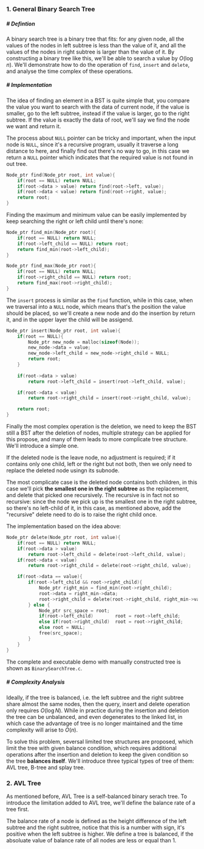 ### 1. General Binary Search Tree

##### # Defintion

A binary search tree is a binary tree that fits: for any given node, all the values of the nodes in left subtree is less than the value of it, and all the values of the nodes in right subtree is larger than the value of it. By constructing a binary tree like this, we'll be able to search a value by $O(\log n)$. We'll demonstrate how to do the operation of `find`, `insert` and `delete`, and analyse the time complex of these operations.




##### # Implementation

The idea of finding an element in a BST is quite simple that, you compare the value you want to search with the data of current node, if the value is smaller, go to the left subtree, instead if the value is larger, go to the right subtree. If the value is exactly the data of root, we'll say we find the node we want and return it.

The process about `NULL` pointer can be tricky and important, when the input node is `NULL`, since it's a recursive program, usually it traverse a long distance to here, and finally find out there's no way to go, in this case we return a `NULL` pointer which indicates that the required value is not found in out tree.

```c
Node_ptr find(Node_ptr root, int value){
	if(root == NULL) return NULL;	
	if(root->data > value) return find(root->left, value);
	if(root->data < value) return find(root->right, value);
	return root;
}
```

Finding the maximum and minimum value can be easily implemented by keep searching the right or left child until there's none:

```c
Node_ptr find_min(Node_ptr root){
	if(root == NULL) return NULL;
	if(root->left_child == NULL) return root;
	return find_min(root->left_child);
}
```

```c
Node_ptr find_max(Node_ptr root){
	if(root == NULL) return NULL;
	if(root->right_child == NULL) return root;
	return find_max(root->right_child);
}
```

The `insert` process is similar as the `find` function, while in this case, when we traversal into a `NULL` node, which means that's the position the value should be placed, so we'll create a new node and do the insertion by return it, and in the upper layer the child will be assigend.

```c
Node_ptr insert(Node_ptr root, int value){
	if(root == NULL){
		Node_ptr new_node = malloc(sizeof(Node));
		new_node->data = value;
		new_node->left_child = new_node->right_child = NULL;
		return root;
	}
	
	if(root->data > value)
		return root->left_child = insert(root->left_child, value);

	if(root->data < value)
		return root->right_child = insert(root->right_child, value);

	return root;
}
```

Finally the most complex operation is the deletion, we need to keep the BST still a BST after the deletion of nodes, multiple strategy can be applied for this propose, and many of them leads to more complicate tree structure. We'll introduce a simple one.

If the deleted node is the leave node, no adjustment is required; if it contains only one child, left or the right but not both, then we only need to replace the deleted node usingn its subnode.

The most complicate case is the deleted node contains both children, in this case we'll pick **the smallest one in the right subtree** as the replacement, and delete that picked one recursively. The recursive is in fact not so recursive: since the node we pick up is the smallest one in the right subtree, so there's no left-child of it, in this case, as mentioned above, add the "recursive" delete need to do is to raise the right child once.

The implementation based on the idea above:

```c
Node_ptr delete(Node_ptr root, int value){
	if(root == NULL) return NULL;
	if(root->data > value)
		return root->left_child = delete(root->left_child, value);
	if(root->data < value)
		return root->right_child = delete(root->right_child, value);

	if(root->data == value){
		if(root->left_child && root->right_child){
			Node_ptr right_min = find_min(root->right_child);
			root->data = right_min->data;
			root->right_child = delete(root->right_child, right_min->value);
		} else {
			Node_ptr src_space = root;
			if(root->left_child)  		root = root->left_child;
			else if(root->right_child) 	root = root->right_child;
			else root = NULL;	
			free(src_space);
		}
	}
}
```

The complete and executable demo with manually constructed tree is shown as `BinarySearchTree.c`.




##### # Complexity Analysis

Ideally, if the tree is balanced, i.e. the left subtree and the right subtree share almost the same nodes, then the query, insert and delete operation only requires $O(\log N)$. While in practice during the insertion and deletion the tree can be unbalanced, and even degenerates to the linked list, in which case the advantage of tree is no longer maintained and the time complexity will arise to $O(n)$.

To solve this problem, seversal limited tree structures are proposed, which limit the tree with given balance condition, which requires additional operations after the insertion and deletion to keep the given condition so the tree **balances itself**. We'll introduce three typical types of tree of them: AVL tree, B-tree and splay tree.






### 2. AVL Tree

As mentioned before, AVL Tree is a self-balanced binary serach tree. To introduce the limitation added to AVL tree, we'll define the balance rate of a tree first.

The balance rate of a node is defined as the height difference of the left subtree and the right subtree, notice that this is a number with sign, it's positive when the left subtree is higher. We define a tree is balanced, if the absoluate value of balance rate of all nodes are less or equal than 1.







